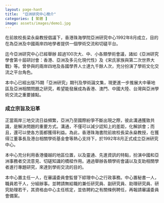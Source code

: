 ```yaml
---
layout: page-hant
title:  "亞洲研究中心簡介"
categories: [ 繁體 ]
image: assets/images/demo1.jpg
---
```


在前故校長梁永燊教授倡議下，香港珠海學院亞洲研究中心1992年8月成立，目的在為亞洲及中國兩岸四地學者提供一個學術交流和切磋平台。

迄今亞洲研究中心已經舉辦 超過100次大、中、小各類學術會議，諸如《亞洲研究學會第十屆研討會：香港、亞洲及多元化現代性》及《宋氏家族與第二次世界大戰》等。曾參與的兩岸四地及各國學界人士達九千餘人次，充分扮演了學術文化交流之平台角色。

本中心已經出版75期「亞洲研究」期刊及學術論文集，現更進一步推展大中華地區及亞洲相關問題之研究，希望能發展成為香港、澳門、中國大陸、台灣與亞洲學術交流之重要據點。

### 成立宗旨及沿革

正當兩岸三地交流日益頻繁，亞洲乃至國際紛爭不斷出現之際，彼此溝通獲致共識，是解決問題的重要方式。溝通，不僅可以減少認知上的差距，化解誤會；而且，還可以使各方面都獲得利益。為此，香港珠海書院前故校長梁永燊教授，在獲得江董事長及港台相關學術基金會等熱心支持下，於1992年8月正式成立亞洲研究中心。

本中心充分利用香港優越的地區位置，以及靈通、先進資訊的特點，扮演中國和亞洲事務者交流意見、切磋知識的橋樑作用。通過舉辦各類學術會議以及支助相關學者進行專題研究，來達到學術交流的目的。

本中心置主任一人，在審議委員會監督下綜理中心之行政事務。中心置秘書一人，職員若干人，分組辦事。並聘請無給職的兼任研究員、副研究員、助理研究員、研究助理若干，其資格由中心主任核定，並依聘約之有關條例聘任，再報請審議委員會備案。
